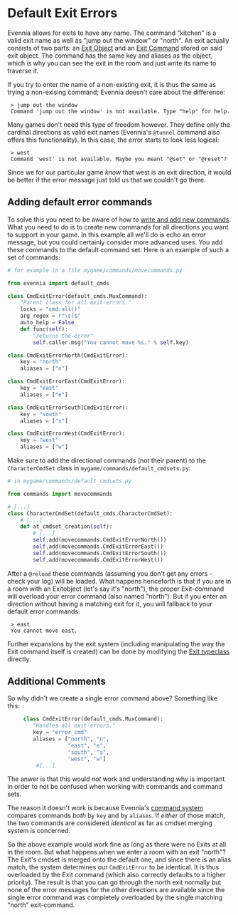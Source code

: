 # Default Exit Errors


Evennia allows for exits to have any name. The command "kitchen" is a valid exit name as well as "jump out the window" or "north". An exit actually consists of two parts: an [Exit Object](../../evennia_core/objects/Objects) and an [Exit Command](../../evennia_core/system/commands/Commands) stored on said exit object. The command has the same key and aliases as the object, which is why you can see the exit in the room and just write its name to traverse it.

If you try to enter the name of a non-existing exit, it is thus the same as trying a non-exising command; Evennia doesn't care about the difference: 

     > jump out the window
     Command 'jump out the window' is not available. Type "help" for help.

Many games don't need this type of freedom however. They define only the cardinal directions as valid exit names (Evennia's `@tunnel` command also offers this functionality). In this case, the error starts to look less logical: 

     > west
     Command 'west' is not available. Maybe you meant "@set" or "@reset"?

Since we for our particular game *know* that west is an exit direction, it would be better if the error message just told us that we couldn't go there. 

## Adding default error commands

To solve this you need to be aware of how to [write and add new commands](Adding-Command-Tutorial). What you need to do is to create new commands for all directions you want to support in your game. In this example all we'll do is echo an error message, but you could certainly consider more advanced uses. You add these commands to the default command set. Here is an example of such a set of commands: 

```python
# for example in a file mygame/commands/movecommands.py

from evennia import default_cmds

class CmdExitError(default_cmds.MuxCommand):
    "Parent class for all exit-errors."        
    locks = "cmd:all()"
    arg_regex = r"\s|$"
    auto_help = False
    def func(self):
        "returns the error"
        self.caller.msg("You cannot move %s." % self.key)   

class CmdExitErrorNorth(CmdExitError):
    key = "north"
    aliases = ["n"]

class CmdExitErrorEast(CmdExitError):
    key = "east"
    aliases = ["e"]

class CmdExitErrorSouth(CmdExitError):
    key = "south"
    aliases = ["s"]

class CmdExitErrorWest(CmdExitError):
    key = "west"
    aliases = ["w"]
```

Make sure to add the directional commands (not their parent) to the `CharacterCmdSet` class in `mygame/commands/default_cmdsets.py`:

```python
# in mygame/commands/default_cmdsets.py

from commands import movecommands

# [...]
class CharacterCmdSet(default_cmds.CharacterCmdSet):
    # [...]
    def at_cmdset_creation(self):
        # [...]
        self.add(movecommands.CmdExitErrorNorth())
        self.add(movecommands.CmdExitErrorEast()) 
        self.add(movecommands.CmdExitErrorSouth())
        self.add(movecommands.CmdExitErrorWest())
```

After a `@reload` these commands (assuming you don't get any errors - check your log) will be loaded. What happens henceforth is that if you are in a room with an Exitobject (let's say it's "north"), the proper Exit-command will overload your error command (also named "north"). But if you enter an direction without having a matching exit for it, you will fallback to your default error commands: 

     > east
     You cannot move east.

Further expansions by the exit system (including manipulating the way the Exit command itself is created) can be done by modifying the [Exit typeclass](../../evennia_core/system/typeclasses/Typeclasses) directly.

## Additional Comments

So why didn't we create a single error command above? Something like this: 

```python
     class CmdExitError(default_cmds.MuxCommand):
        "Handles all exit-errors."
        key = "error_cmd"
        aliases = ["north", "n", 
                   "east", "e",
                   "south", "s",
                   "west", "w"]
         #[...]
```
The anwer is that this would *not* work and understanding why is important in order to not be confused when working with commands and command sets. 

The reason it doesn't work is because Evennia's [command system](../../evennia_core/system/commands/Commands) compares commands *both* by `key` and by `aliases`.  If *either* of those match, the two commands are considered *identical* as far as cmdset merging system is concerned.

So the above example would work fine as long as there were no Exits at all in the room. But what happens when we enter a room with an exit "north"? The Exit's cmdset is merged onto the default one, and since there is an alias match, the system determines our `CmdExitError` to be identical. It is thus overloaded by the Exit command (which also correctly defaults to a higher priority). The result is that you can go through the north exit normally but none of the error messages for the other directions are available since the single error command was completely overloaded by the single matching "north" exit-command. 
